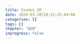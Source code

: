 ```yaml
---
title: Exodus 20
date: 2020-03-28T20:21:25-04:00
categories: []
tags: []
chapter: "020"
inprogress: false
---
```


